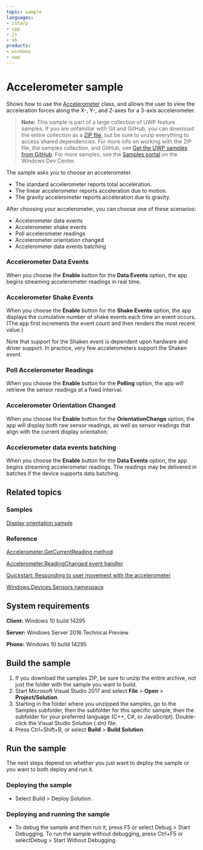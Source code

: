 ```yaml
---
topic: sample
languages:
- csharp
- cpp
- js
- vb
products:
- windows
- uwp
---
```


<!---
  category: DevicesSensorsAndPower
  samplefwlink: http://go.microsoft.com/fwlink/p/?LinkId=620477
--->

# Accelerometer sample

Shows how to use the [Accelerometer](http://msdn.microsoft.com/library/windows/apps/br225687) class, and 
allows the user to view the acceleration forces along the X-, Y-, and Z-axes for a 3-axis accelerometer.

> **Note:** This sample is part of a large collection of UWP feature samples. 
> If you are unfamiliar with Git and GitHub, you can download the entire collection as a 
> [ZIP file](https://github.com/Microsoft/Windows-universal-samples/archive/master.zip), but be 
> sure to unzip everything to access shared dependencies. For more info on working with the ZIP file, 
> the samples collection, and GitHub, see [Get the UWP samples from GitHub](https://aka.ms/ovu2uq). 
> For more samples, see the [Samples portal](https://aka.ms/winsamples) on the Windows Dev Center. 

The sample asks you to choose an accelerometer.

- The standard accelerometer reports total acceleration.
- The linear accelerometer reports acceleration due to motion.
- The gravity accelerometer reports acceleration due to gravity.

After choosing your accelerometer, you can choose one of these scenarios:

-   Accelerometer data events
-   Accelerometer shake events
-   Poll accelerometer readings
-   Accelerometer orientation changed
-   Accelerometer data events batching

### Accelerometer Data Events

When you choose the **Enable** button for the **Data Events** option, the app begins streaming accelerometer readings in real time.

### Accelerometer Shake Events

When you choose the **Enable** button for the **Shake Events** option, the app displays the cumulative number of shake events each time an event occurs. (The app first increments the event count and then renders the most recent value.)

Note that support for the Shaken event is dependent upon hardware and driver support.
In practice, very few accelerometers support the Shaken event.

### Poll Accelerometer Readings

When you choose the **Enable** button for the **Polling** option, the app will retrieve the sensor readings at a fixed interval.

### Accelerometer Orientation Changed

When you choose the **Enable** button for the **OrientationChange** option, the app will display both raw sensor readings, as well as sensor readings that align with the current display orientation.

### Accelerometer data events batching

When you choose the **Enable** button for the **Data Events** option, the app begins streaming accelerometer readings. The readings may be delivered in batches if the device supports data batching.

## Related topics

### Samples

[Display orientation sample](../DisplayOrientation)

### Reference

[Accelerometer.GetCurrentReading method](http://msdn.microsoft.com/library/windows/apps/br225699)

[Accelerometer.ReadingChanged event handler](http://msdn.microsoft.com/library/windows/apps/br225702)

[Quickstart: Responding to user movement with the accelerometer](http://msdn.microsoft.com/library/windows/apps/hh465265)

[Windows.Devices.Sensors namespace](http://go.microsoft.com/fwlink/p/?linkid=241981)

## System requirements

**Client:** Windows 10 build 14295

**Server:** Windows Server 2016 Technical Preview

**Phone:** Windows 10 build 14295

## Build the sample

1. If you download the samples ZIP, be sure to unzip the entire archive, not just the folder with the sample you want to build. 
2. Start Microsoft Visual Studio 2017 and select **File** \> **Open** \> **Project/Solution**.
3. Starting in the folder where you unzipped the samples, go to the Samples subfolder, then the subfolder for this specific sample, then the subfolder for your preferred language (C++, C#, or JavaScript). Double-click the Visual Studio Solution (.sln) file.
4. Press Ctrl+Shift+B, or select **Build** \> **Build Solution**.

## Run the sample

The next steps depend on whether you just want to deploy the sample or you want to both deploy and run it.

### Deploying the sample

- Select Build > Deploy Solution. 

### Deploying and running the sample

- To debug the sample and then run it, press F5 or select Debug >  Start Debugging. To run the sample without debugging, press Ctrl+F5 or selectDebug > Start Without Debugging. 

